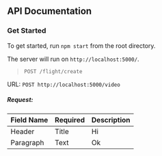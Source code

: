 ## API Documentation

### Get Started

To get started, run `npm start` from the root directory.

The server will run on `http://localhost:5000/`.


> `POST /flight/create`

URL: `POST http://localhost:5000/video`

##### Request:

| Field Name | Required | Description |
| ---------- | -------- | ----------- |
| Header     | Title    | Hi          |
| Paragraph  | Text     | Ok          |
